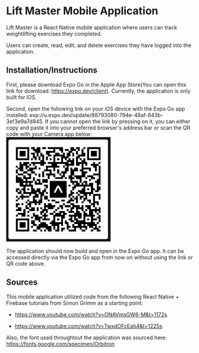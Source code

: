 # Lift Master Mobile Application
Lift Master is a React Native mobile application where users can track weightlifting exercises they completed.

Users can create, read, edit, and delete exercises they have logged into the application.

## Installation/Instructions
First, please download Expo Go in the Apple App Store(You can open this link for download: https://expo.dev/client). Currently, the application is only built for iOS.

Second, open the following link on your iOS device with the Expo Go app installed: exp://u.expo.dev/update/88793080-794e-48af-843b-3ef3e9a7d845.
If you cannot open the link by pressing on it, you can either copy and paste it into your preferred browser's address bar or scan the QR code with your Camera app below:
![alt text](https://github.com/t-steven12/LiftMaster-Project/blob/main/assets/LiftMaster-Preview-QRCode.png?raw=true)

The application should now build and open in the Expo Go app. It can be accessed directly via the Expo Go app from now on without using the link or QR code above.

## Sources

This mobile application utilized code from the following React Native + Firebase tutorials from Simon Grimm as a starting point:

- https://www.youtube.com/watch?v=ONAVmsGW6-M&t=1172s

- https://www.youtube.com/watch?v=TwxdOFcEah4&t=1225s

Also, the font used throughtout the application was sourced here: https://fonts.google.com/specimen/Orbitron
